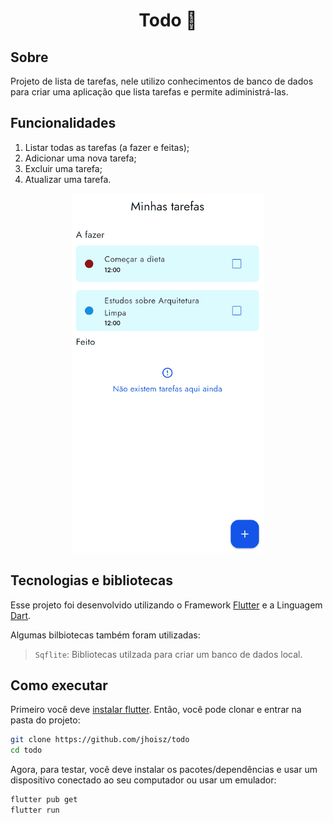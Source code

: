 <h1 align="center"> Todo 📒 </h1>

## Sobre
Projeto de lista de tarefas, nele utilizo conhecimentos de banco de dados para criar uma aplicação que lista tarefas e permite adiministrá-las.

## Funcionalidades
1. Listar todas as tarefas (a fazer e feitas);
2. Adicionar uma nova tarefa;
3. Excluir uma tarefa;
4. Atualizar uma tarefa.

<p align="center">
  <img src='todo.gif' alt= '' />
</p>


## Tecnologias e bibliotecas

Esse projeto foi desenvolvido utilizando o Framework [Flutter](https://flutter.dev/) e a Linguagem [Dart](https://dart.dev/).

Algumas bilbiotecas também foram utilizadas:

> `Sqflite`: Bibliotecas utilzada para criar um banco de dados local.

## Como executar

Primeiro você deve [instalar flutter](https://docs.flutter.dev/get-started/install). Então, você pode clonar e entrar na pasta do projeto:

```bash
git clone https://github.com/jhoisz/todo
cd todo
```

Agora, para testar, você deve instalar os pacotes/dependências e usar um dispositivo conectado ao seu computador ou usar um emulador:

```bash
flutter pub get
flutter run
```
